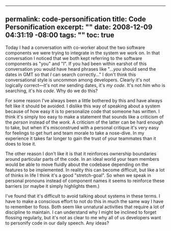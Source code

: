 ----- 
permalink: code-personification
title: Code Personification
excerpt: ""
date: 2008-12-09 04:31:19 -08:00
tags: ""
toc: true
-----
Today I had a conversation with co-worker about the two software components we were trying to integrate in the system we work on. In that conversation I noticed that we both kept referring to the software components as "you" and "I". If you had been within earshot of this conversation you would have heard phrases like "&#8230;_you_ should send the dates in GMT so that _I_ can search correctly&#8230;" I don't think this conversational style is uncommon among developers. Clearly it's not logically correct&#8212;it's not _me_ sending dates, it's _my code_. It's not _him_ who is searching, it's _his code_. Why do we do this?

For some reason I've always been a little bothered by this and have always felt like it should be avoided. I dislike this way of speaking about a system because of how easy it is to personalize code that someone has written. I think it's simply too easy to make a statement that sounds like a criticism of the _person_ instead of the _work._ A criticism of the latter can be hard enough to take, but when it's misconstrued with a personal critique it's very easy for feelings to get hurt and team morale to take a nose-dive. In my experience it takes far longer to gain the trust of your teammates than it does to lose it.


The other reason I don't like it is that it reinforces ownership boundaries around particular parts of the code. In an ideal world your team members would be able to move fluidly about the codebase depending on the features to be implemented. In reality this can become difficult, but like a lot of thinks in life I think it's a good "stretch-goal". So when we speak in personal pronouns instead of component names it seems to reinforce these barriers (or maybe it simply highlights them.)

I've found that it's difficult to avoid talking about systems in these terms. I have to make a conscious effort to not do this in much the same way I have to remember to floss. Both seem like unnatural activities that require a lot of discipline to maintain. I can understand why I might be inclined to forget flossing regularly, but it's not as clear to me why all of us developers want to personify code in our daily speech. Any ideas?

